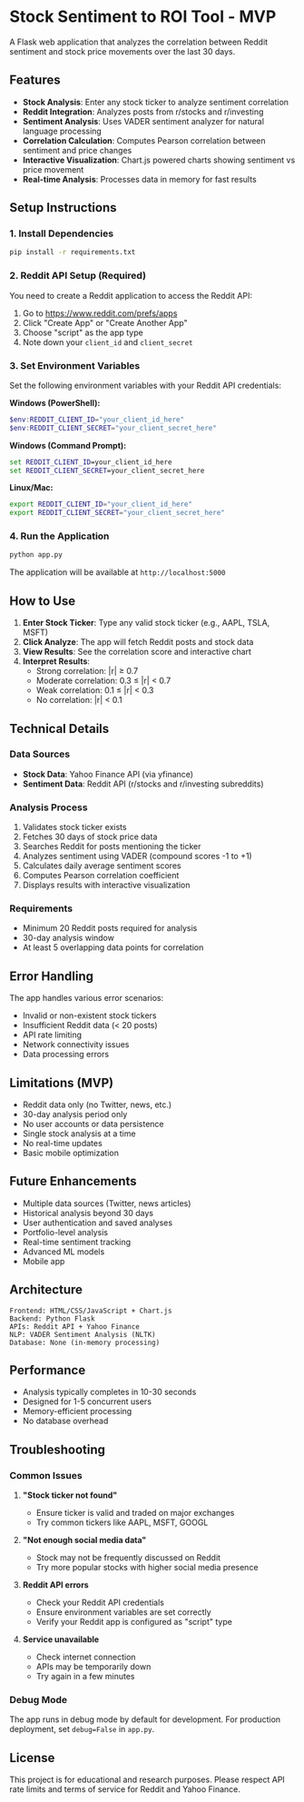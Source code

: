 # Stock Sentiment to ROI Tool - MVP

A Flask web application that analyzes the correlation between Reddit sentiment and stock price movements over the last 30 days.

## Features

- **Stock Analysis**: Enter any stock ticker to analyze sentiment correlation
- **Reddit Integration**: Analyzes posts from r/stocks and r/investing
- **Sentiment Analysis**: Uses VADER sentiment analyzer for natural language processing
- **Correlation Calculation**: Computes Pearson correlation between sentiment and price changes
- **Interactive Visualization**: Chart.js powered charts showing sentiment vs price movement
- **Real-time Analysis**: Processes data in memory for fast results

## Setup Instructions

### 1. Install Dependencies
```bash
pip install -r requirements.txt
```

### 2. Reddit API Setup (Required)
You need to create a Reddit application to access the Reddit API:

1. Go to https://www.reddit.com/prefs/apps
2. Click "Create App" or "Create Another App"
3. Choose "script" as the app type
4. Note down your `client_id` and `client_secret`

### 3. Set Environment Variables
Set the following environment variables with your Reddit API credentials:

**Windows (PowerShell):**
```powershell
$env:REDDIT_CLIENT_ID="your_client_id_here"
$env:REDDIT_CLIENT_SECRET="your_client_secret_here"
```

**Windows (Command Prompt):**
```cmd
set REDDIT_CLIENT_ID=your_client_id_here
set REDDIT_CLIENT_SECRET=your_client_secret_here
```

**Linux/Mac:**
```bash
export REDDIT_CLIENT_ID="your_client_id_here"
export REDDIT_CLIENT_SECRET="your_client_secret_here"
```

### 4. Run the Application
```bash
python app.py
```

The application will be available at `http://localhost:5000`

## How to Use

1. **Enter Stock Ticker**: Type any valid stock ticker (e.g., AAPL, TSLA, MSFT)
2. **Click Analyze**: The app will fetch Reddit posts and stock data
3. **View Results**: See the correlation score and interactive chart
4. **Interpret Results**: 
   - Strong correlation: |r| ≥ 0.7
   - Moderate correlation: 0.3 ≤ |r| < 0.7
   - Weak correlation: 0.1 ≤ |r| < 0.3
   - No correlation: |r| < 0.1

## Technical Details

### Data Sources
- **Stock Data**: Yahoo Finance API (via yfinance)
- **Sentiment Data**: Reddit API (r/stocks and r/investing subreddits)

### Analysis Process
1. Validates stock ticker exists
2. Fetches 30 days of stock price data
3. Searches Reddit for posts mentioning the ticker
4. Analyzes sentiment using VADER (compound scores -1 to +1)
5. Calculates daily average sentiment scores
6. Computes Pearson correlation coefficient
7. Displays results with interactive visualization

### Requirements
- Minimum 20 Reddit posts required for analysis
- 30-day analysis window
- At least 5 overlapping data points for correlation

## Error Handling

The app handles various error scenarios:
- Invalid or non-existent stock tickers
- Insufficient Reddit data (< 20 posts)
- API rate limiting
- Network connectivity issues
- Data processing errors

## Limitations (MVP)

- Reddit data only (no Twitter, news, etc.)
- 30-day analysis period only
- No user accounts or data persistence
- Single stock analysis at a time
- No real-time updates
- Basic mobile optimization

## Future Enhancements

- Multiple data sources (Twitter, news articles)
- Historical analysis beyond 30 days
- User authentication and saved analyses
- Portfolio-level analysis
- Real-time sentiment tracking
- Advanced ML models
- Mobile app

## Architecture

```
Frontend: HTML/CSS/JavaScript + Chart.js
Backend: Python Flask
APIs: Reddit API + Yahoo Finance
NLP: VADER Sentiment Analysis (NLTK)
Database: None (in-memory processing)
```

## Performance

- Analysis typically completes in 10-30 seconds
- Designed for 1-5 concurrent users
- Memory-efficient processing
- No database overhead

## Troubleshooting

### Common Issues

1. **"Stock ticker not found"**
   - Ensure ticker is valid and traded on major exchanges
   - Try common tickers like AAPL, MSFT, GOOGL

2. **"Not enough social media data"**
   - Stock may not be frequently discussed on Reddit
   - Try more popular stocks with higher social media presence

3. **Reddit API errors**
   - Check your Reddit API credentials
   - Ensure environment variables are set correctly
   - Verify your Reddit app is configured as "script" type

4. **Service unavailable**
   - Check internet connection
   - APIs may be temporarily down
   - Try again in a few minutes

### Debug Mode
The app runs in debug mode by default for development. For production deployment, set `debug=False` in `app.py`.

## License

This project is for educational and research purposes. Please respect API rate limits and terms of service for Reddit and Yahoo Finance.
